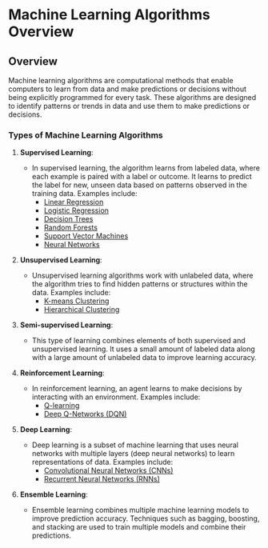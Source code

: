 # Machine Learning Algorithms Overview

## Overview
Machine learning algorithms are computational methods that enable computers to learn from data and make predictions or decisions without being explicitly programmed for every task. These algorithms are designed to identify patterns or trends in data and use them to make predictions or decisions.

### Types of Machine Learning Algorithms

1. **Supervised Learning**: 
   - In supervised learning, the algorithm learns from labeled data, where each example is paired with a label or outcome. It learns to predict the label for new, unseen data based on patterns observed in the training data. Examples include:
     - [Linear Regression](linear_regression.ipynb)
     - [Logistic Regression](Logistic_Regression.ipynb)
     - [Decision Trees](DecisionTrees.ipynb)
     - [Random Forests](./machine_learning_algorithms/random_forests.ipynb)
     - [Support Vector Machines](./machine_learning_algorithms/support_vector_machines.ipynb)
     - [Neural Networks](./machine_learning_algorithms/neural_networks.ipynb)
   
2. **Unsupervised Learning**: 
   - Unsupervised learning algorithms work with unlabeled data, where the algorithm tries to find hidden patterns or structures within the data. Examples include:
     - [K-means Clustering](./machine_learning_algorithms/k_means_clustering.ipynb)
     - [Hierarchical Clustering](./machine_learning_algorithms/hierarchical_clustering.ipynb)
     
3. **Semi-supervised Learning**: 
   - This type of learning combines elements of both supervised and unsupervised learning. It uses a small amount of labeled data along with a large amount of unlabeled data to improve learning accuracy.

4. **Reinforcement Learning**: 
   - In reinforcement learning, an agent learns to make decisions by interacting with an environment. Examples include:
     - [Q-learning](./machine_learning_algorithms/q_learning.ipynb)
     - [Deep Q-Networks (DQN)](./machine_learning_algorithms/dqn.ipynb)

5. **Deep Learning**: 
   - Deep learning is a subset of machine learning that uses neural networks with multiple layers (deep neural networks) to learn representations of data. Examples include:
     - [Convolutional Neural Networks (CNNs)](./machine_learning_algorithms/cnns.ipynb)
     - [Recurrent Neural Networks (RNNs)](./machine_learning_algorithms/rnns.ipynb)

6. **Ensemble Learning**: 
   - Ensemble learning combines multiple machine learning models to improve prediction accuracy. Techniques such as bagging, boosting, and stacking are used to train multiple models and combine their predictions.
